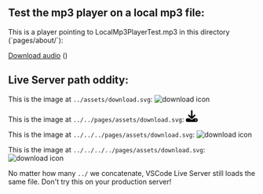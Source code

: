 ## Test the mp3 player on a local mp3 file:

<p>This is a player pointing to LocalMp3PlayerTest.mp3 in this directory (`pages/about/`):</p>
<audio-chip src="LocalMp3PlayerTest.mp3" title="A veritable blizzard of questions"><a href="LocalMp3PlayerTest.mp3" download="LocalMp3PlayerTest.mp3">Download audio</a> ()</audio-chip><br />

## Live Server path oddity:

This is the image at `../assets/download.svg`: ![download icon](../assets/download.svg)

This is the image at `../../pages/assets/download.svg`: ![download icon](../../pages/assets/download.svg)

This is the image at `../../../pages/assets/download.svg`: ![download icon](../../../pages/assets/download.svg)

This is the image at `../../../../pages/assets/download.svg`: ![download icon](../../../../pages/assets/download.svg)

No matter how many `../` we concatenate, VSCode Live Server still loads the same file. Don't try this on your production server!
